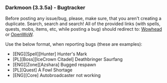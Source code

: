 <h3>Darkmoon (3.3.5a) - Bugtracker</h3>

<p>Before posting any issue/bug, please, make sure, that you aren't creating a duplicate. Search, search and search!
All of the provided links (with spells, quests, mobs, items, etc, while posting a bug) should redirect to: <a href="http://wowhead.com">Wowhead</a> or <a href="http://openwow.com">OpenWoW</a>.</p>

Use the below format, when reporting bugs (these are examples):

<ul>
<li>[ENG][Spell][Hunter] Hunter's Mark </li>
<li>[PL][Boss][IceCrown Citadel] Deathbringer Saurfang </li>
<li>[ENG][Zone][Azshara] Bugged respawn </li>
<li>[PL][Quest] A Fowl Shortage</li>
<li>[ENG][Core] Autobroadcaster not working</li>
</ul>
